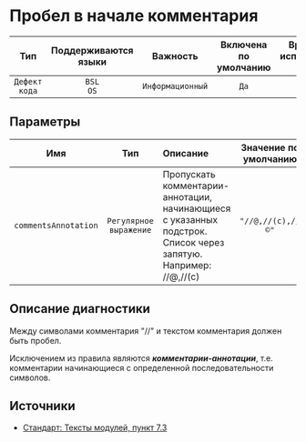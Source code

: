 # Пробел в начале комментария

| Тип | Поддерживаются<br/>языки | Важность | Включена<br/>по умолчанию | Время на<br/>исправление (мин) | Тэги |
| :-: | :-: | :-: | :-: | :-: | :-: |
| `Дефект кода` | `BSL`<br/>`OS` | `Информационный` | `Да` | `1` | `standard` |

## Параметры 

| Имя | Тип | Описание | Значение по умолчанию |
| :-: | :-: | :-- | :-: |
| `commentsAnnotation` | `Регулярное выражение` | Пропускать комментарии-аннотации, начинающиеся с указанных подстрок. Список через запятую. Например: //@,//(c) | `"//@,//(c),//©"` |

<!-- Блоки выше заполняются автоматически, не трогать -->
## Описание диагностики

Между символами комментария "//" и текстом комментария должен быть пробел.  

Исключением из правила являются _**комментарии-аннотации**_, т.е. комментарии начинающиеся с определенной последовательности символов.

## Источники

* [Стандарт: Тексты модулей, пункт 7.3](https://its.1c.ru/db/v8std#content:456:hdoc)
